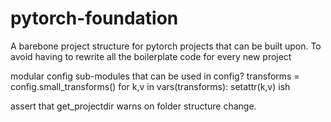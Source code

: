 # pytorch-foundation
A barebone project structure for pytorch projects that can be built upon. To avoid having to rewrite all the boilerplate code for every new project


modular config sub-modules that can be used in config?
transforms = config.small_transforms()
for k,v in vars(transforms):
  setattr(k,v) ish



assert that get_projectdir warns on folder structure change.



